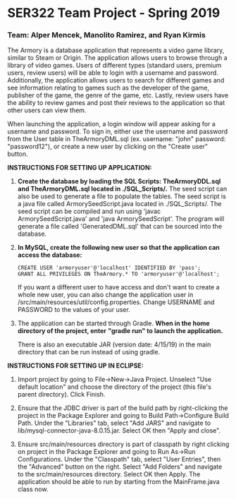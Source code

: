 # SER322 Team Project - Spring 2019

### Team: Alper Mencek, Manolito Ramirez, and Ryan Kirmis

The Armory is a database application that represents a video game library, similar to Steam or 
Origin. The application allows users to browse through a library of video games. Users of different 
types (standard users, premium users, review users) will be able to login with a username and 
password. Additionally, the application allows users to search for different games and see information
relating to games such as the developer of the game, publisher of the game, the genre of the game, etc. 
Lastly, review users have the ability to review games and post their reviews to the application 
so that other users can view them.

When launching the application, a login window will appear asking for a username and password. To sign in,
either use the username and password from the User table in TheArmoryDML.sql (ex. username: "john" password: 
"password12"), or create a new user by clicking on the "Create user" button.


<b>INSTRUCTIONS FOR SETTING UP APPLICATION:</b>

1. **Create the database by loading the SQL Scripts: TheArmoryDDL.sql and TheArmoryDML.sql located in ./SQL_Scripts/.**
   The seed script can also be used to generate a file to populate the tables. The seed script is a 
   java file called ArmorySeedScript.java located in ./SQL_Scripts/. The seed script can be compiled and
   run using 'javac ArmorySeedScript.java' and 'java ArmorySeedScript'. The program will generate a file
   called 'GeneratedDML.sql' that can be sourced into the database.

2. **In MySQL, create the following new user so that the application can access the database:**

   ```CREATE USER 'armoryuser'@'localhost' IDENTIFIED BY 'pass';```</br>
   ```GRANT ALL PRIVILEGES ON TheArmory.* TO 'armoryuser'@'localhost';```
    
   If you want a different user to have access and don't want to create a whole new user, you
   can also change the application user in /src/main/resources/util/config.properties. Change USERNAME
   and PASSWORD to the values of your user.
    
3. The application can be started through Gradle. **When in the home directory of the project, enter**
   **"gradle run" to launch the application.**
   
   There is also an executable JAR (version date: 4/15/19) in the main directory that can be run instead
   of using gradle. 

<b>INSTRUCTIONS FOR SETTING UP IN ECLIPSE:</b>

1. Import project by going to File->New->Java Project. Unselect "Use default location" and choose 
   the directory of the project (this file's parent directory). Click Finish.

2. Ensure that the JDBC driver is part of the build path by right-clicking the project in the Package 
   Explorer and going to Build Path->Configure Build Path. Under the "Libraries" tab, select "Add JARS"
   and navigate to lib/mysql-connector-java-8.0.15.jar. Select OK then "Apply and close".

3. Ensure src/main/resources directory is part of classpath by right clicking on project in the Package 
   Explorer and going to Run As->Run Configurations. Under the "Classpath" tab, select "User Entries", 
   then the "Advanced" button on the right. Select "Add Folders" and navigate to the src/main/resources 
   directory. Select OK then Apply. The application should be able to run by starting from the MainFrame.java 
   class now.


